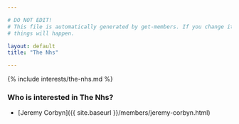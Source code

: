 ```yaml
---

# DO NOT EDIT!
# This file is automatically generated by get-members. If you change it, bad
# things will happen.

layout: default
title: "The Nhs"

---
```


{% include interests/the-nhs.md %}

### Who is interested in The Nhs?


* [Jeremy Corbyn]({{ site.baseurl }}/members/jeremy-corbyn.html)
